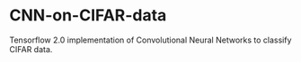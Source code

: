 # CNN-on-CIFAR-data

Tensorflow 2.0 implementation of Convolutional Neural Networks to classify CIFAR data.
